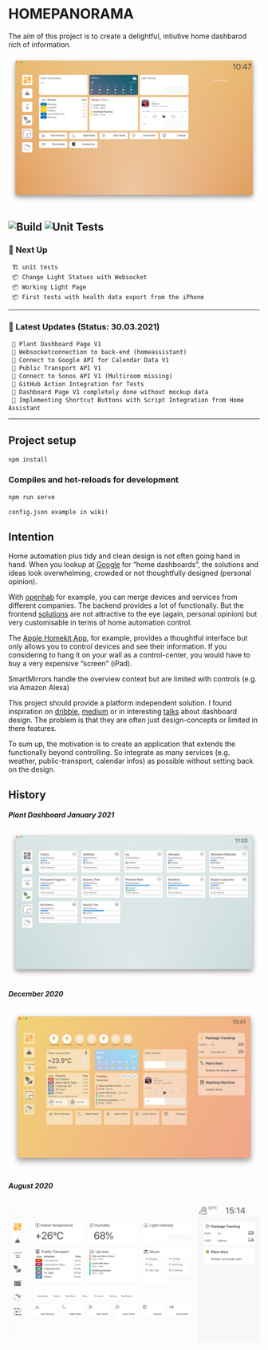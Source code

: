 # HOMEPANORAMA

The aim of this project is to create a delightful, intiutive home dashbarod rich of information.

![March 2021](/doc/current_status_march_2021.png?)

![Build](https://github.com/raikm/homepanorama/actions/workflows/main.yml/badge.svg)
![Unit Tests](https://github.com/raikm/homepanorama/actions/workflows/unit_tests.yml/badge.svg)
---

### 🛫 Next Up
```
 🏗 unit tests
 📦 Change Light Statues with Websocket
 📦 Working Light Page
 📦 First tests with health data export from the iPhone
```
---

### 🛬 Latest Updates (Status: 30.03.2021)
```
 🎉 Plant Dashboard Page V1
 🎉 Websocketconnection to back-end (homeassistant)
 🎉 Connect to Google API for Calendar Data V1
 🎉 Public Transport API V1
 🎉 Connect to Sonos API V1 (Multiroom missing)
 🎉 GitHub Action Integration for Tests
 🎉 Dashboard Page V1 completely done without mockup data
 🎉 Implementing Shortcut Buttons with Script Integration from Home Assistant
```

---

## Project setup
```
npm install
```

### Compiles and hot-reloads for development
```
npm run serve
```

```
config.json example in wiki!
```

## Intention
Home automation plus tidy and clean design is not often going hand in hand. When you lookup at [Google](https://www.google.com/search?q=home+dashboard&source=lnms&tbm=isch&sa=X&ved=2ahUKEwjf4JDPxrrpAhUHyaQKHaLNCPAQ_AUoAXoECAwQAw&biw=1309&bih=717) for “home dashboards”, the solutions and ideas look overwhelming, crowded or not thoughtfully designed (personal opinion).

With [openhab](https://www.openhab.org/) for example, you can merge devices and services from different companies. The backend provides a lot of functionally. But the frontend [solutions](https://www.openhab.org/docs/configuration/habpanel.html) are not attractive to the eye (again, personal opinion) but very customisable in terms of home automation control.

The [Apple Homekit App](https://support.apple.com/library/content/dam/edam/applecare/images/de_DE/macos/macos-mojave-ios12-macbook-iphone-x-home-app-notifications-hero-crop.jpg), for example, provides a thoughtful interface but only allows you to control devices and see their information. If you considering to hang it on your wall as a control-center, you would have to buy a very expensive “screen” (iPad).

SmartMirrors handle the overview context but are limited with controls (e.g. via Amazon Alexa)

This project should provide a platform independent solution. I found inspiration on [dribble](https://dribbble.com/9raik/collections/2054777-HomeApp), [medium](https://onezero.medium.com/the-morning-paper-revisited-35b407822494) or in interesting [talks](https://www.youtube.com/watch?v=aZZCZpc0AcY) about dashboard design. The problem is that they are often just design-concepts or limited in there features.

To sum up, the motivation is to create an application that extends the functionally beyond controlling. So integrate as many services (e.g. weather, public-transport, calendar infos) as possible without setting back on the design.

## History
##### Plant Dashboard January 2021
![Jan 2021](doc/current_statues_plant_dashboard.png?)

##### December 2020
![](/doc/current_status_december_2020.png?)

##### August 2020
![Aug 2020](/doc/current_statues.png?)
